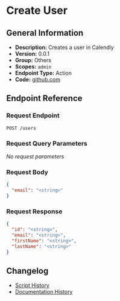 # Create User

## General Information

- **Description:** Creates a user in Calendly
- **Version:** 0.0.1
- **Group:** Others
- **Scopes:** `admin`
- **Endpoint Type:** Action
- **Code:** [github.com](https://github.com/NangoHQ/integration-templates/tree/main/integrations/calendly/actions/create-user.ts)


## Endpoint Reference

### Request Endpoint

`POST /users`

### Request Query Parameters

_No request parameters_

### Request Body

```json
{
  "email": "<string>"
}
```

### Request Response

```json
{
  "id": "<string>",
  "email": "<string>",
  "firstName": "<string>",
  "lastName": "<string>"
}
```

## Changelog

- [Script History](https://github.com/NangoHQ/integration-templates/commits/main/integrations/calendly/actions/create-user.ts)
- [Documentation History](https://github.com/NangoHQ/integration-templates/commits/main/integrations/calendly/actions/create-user.md)

<!-- END  GENERATED CONTENT -->

